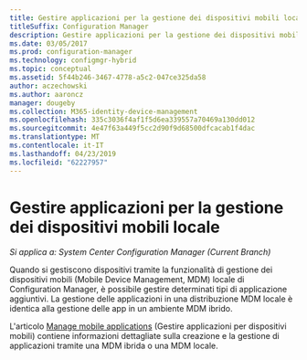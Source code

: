 ```yaml
---
title: Gestire applicazioni per la gestione dei dispositivi mobili locale
titleSuffix: Configuration Manager
description: Gestire applicazioni per la gestione dei dispositivi mobili locale.
ms.date: 03/05/2017
ms.prod: configuration-manager
ms.technology: configmgr-hybrid
ms.topic: conceptual
ms.assetid: 5f44b246-3467-4778-a5c2-047ce325da58
author: aczechowski
ms.author: aaroncz
manager: dougeby
ms.collection: M365-identity-device-management
ms.openlocfilehash: 335c3036f4af1f5d6ea339557a70469a130dd012
ms.sourcegitcommit: 4e47f63a449f5cc2d90f9d68500dfcacab1f4dac
ms.translationtype: MT
ms.contentlocale: it-IT
ms.lasthandoff: 04/23/2019
ms.locfileid: "62227957"
---
```

# <a name="manage-applications-for-on-premises-mobile-device-management"></a>Gestire applicazioni per la gestione dei dispositivi mobili locale

*Si applica a: System Center Configuration Manager (Current Branch)*

Quando si gestiscono dispositivi tramite la funzionalità di gestione dei dispositivi mobili (Mobile Device Management, MDM) locale di Configuration Manager, è possibile gestire determinati tipi di applicazione aggiuntivi. La gestione delle applicazioni in una distribuzione MDM locale è identica alla gestione delle app in un ambiente MDM ibrido.

L'articolo [Manage mobile applications](management-tasks-applications.md) (Gestire applicazioni per dispositivi mobili) contiene informazioni dettagliate sulla creazione e la gestione di applicazioni tramite una MDM ibrida o una MDM locale.
